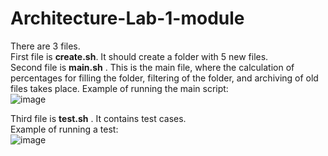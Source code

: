 # Architecture-Lab-1-module
There are 3 files.    
First file is **create.sh**. It should create a folder with 5 new files.    
Second file is **main.sh** . This is the main file, where the calculation of percentages for filling the folder, filtering of the folder, and archiving of old files takes place.
Example of running the main script:    
![image](https://github.com/user-attachments/assets/1153d74d-208f-4821-8562-5b6eb3bda0c8)    
    
Third file is **test.sh** . It contains test cases.    
Example of running a test:     
![image](https://github.com/user-attachments/assets/1db8bc51-523b-4fd4-98e4-ee6b06411a04)

